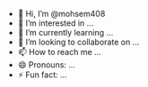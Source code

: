 - 👋 Hi, I’m @mohsem408
- 👀 I’m interested in ...
- 🌱 I’m currently learning ...
- 💞️ I’m looking to collaborate on ...
- 📫 How to reach me ...
- 😄 Pronouns: ...
- ⚡ Fun fact: ...

<!---
mohsem408/mohsem408 is a ✨ special ✨ repository because its `README.md` (this file) appears on your GitHub profile.
You can click the Preview link to take a look at your changes.
nowwwwww i lerrnrnrnr qt 
--->
